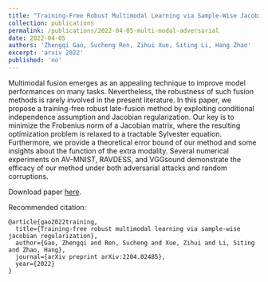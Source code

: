 ```yaml
---
title: "Training-Free Robust Multimodal Learning via Sample-Wise Jacobian Regularization"
collection: publications
permalink: /publications/2022-04-05-multi-modal-adversarial
date: 2022-04-05
authors: 'Zhengqi Gao, Sucheng Ren, Zihui Xue, Siting Li, Hang Zhao'
excerpt: 'arxiv 2022'
published: 'no'
---
```

Multimodal fusion emerges as an appealing technique to improve model performances on many tasks. Nevertheless, the robustness of such fusion methods is rarely involved in the present literature. In this paper, we propose a training-free robust late-fusion method by exploiting conditional independence assumption and Jacobian regularization. Our key is to minimize the Frobenius norm of a Jacobian matrix, where the resulting optimization problem is relaxed to a tractable Sylvester equation. Furthermore, we provide a theoretical error bound of our method and some insights about the function of the extra modality. Several numerical experiments on AV-MNIST, RAVDESS, and VGGsound demonstrate the efficacy of our method under both adversarial attacks and random corruptions.

Download paper [here](https://arxiv.org/pdf/2204.02485.pdf).

Recommended citation: 

```
@article{gao2022training,
  title={Training-free robust multimodal learning via sample-wise jacobian regularization},
  author={Gao, Zhengqi and Ren, Sucheng and Xue, Zihui and Li, Siting and Zhao, Hang},
  journal={arXiv preprint arXiv:2204.02485},
  year={2022}
}
```

